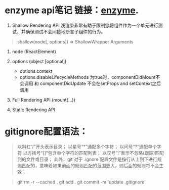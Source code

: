 # enzyme api笔记 链接：[enzyme](http://airbnb.io/enzyme/docs/api/).
1. Shallow Rendering API 浅渲染非常有助于限制您将组件作为一个单元进行测试，并确保测试不会间接地断言子组件的行为。
> shallow(node[, options]) => ShallowWrapper
 Arguments
 1. node (ReactElement)
 2. options (object [optional])
    + options.context
    + options.disableLifecycleMethods 为true时，componentDidMount不会调用 和 componentDidUpdate 不会在setProps and setContext之后调用

2. Full Rendering API (mount(...))
3. Static Rendering API


# gitignore配置语法：
>以斜杠“/”开头表示目录；
以星号“*”通配多个字符；
以问号“?”通配单个字符
以方括号“[]”包含单个字符的匹配列表；
以叹号“!”表示不忽略(跟踪)匹配到的文件或目录；
此外，git 对于 .ignore 配置文件是按行从上到下进行规则匹配的，意味着如果前面的规则匹配的范围更大，则后面的规则将不会生效；

> git rm -r --cached .
git add .
git commit -m 'update .gitignore'

